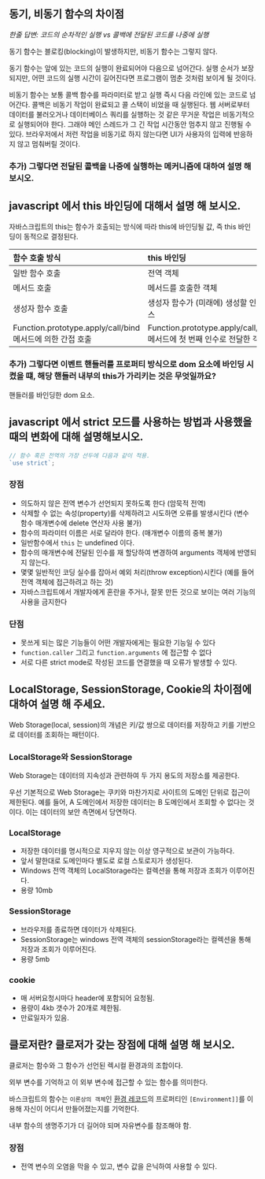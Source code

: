 

## 동기, 비동기 함수의 차이점

*한줄 답변: 코드의 순차적인 실행 vs 콜백에 전달된 코드를 나중에 실행*

동기 함수는 블로킹(blocking)이 발생하지만, 비동기 함수는 그렇지 않다.

동기 함수는 앞에 있는 코드의 실행이 완료되어야 다음으로 넘어간다. 실행 순서가 보장되지만, 어떤 코드의 실행 시간이 길어진다면 프로그램이 멈춘 것처럼 보이게 될 것이다.

비동기 함수는 보통 콜백 함수를 파라미터로 받고 실행 즉시 다음 라인에 있는 코드로 넘어간다. 콜백은 비동기 작업이 완료되고 콜 스택이 비었을 때 실행된다. 웹 서버로부터 데이터를 불러오거나 데이터베이스 쿼리를 실행하는 것 같은 무거운 작업은 비동기적으로 실행되어야 한다. 그래야 메인 스레드가 그 긴 작업 시간동안 멈추지 않고 진행될 수 있다. 브라우저에서 저런 작업을 비동기로 하지 않는다면 UI가 사용자의 입력에 반응하지 않고 멈춰버릴 것이다.

### 추가) 그렇다면 전달된 콜백을 나중에 실행하는 메커니즘에 대하여 설명 해 보시오.



## javascript 에서 this 바인딩에 대해서 설명 해 보시오.

자바스크립트의 this는 함수가 호출되는 방식에 따라 this에 바인딩될 값, 즉 this 바인딩이 동적으로 결정된다.

| 함수 호출 방식                                             | this 바인딩                                                  |
| :--------------------------------------------------------- | :----------------------------------------------------------- |
| 일반 함수 호출                                             | 전역 객체                                                    |
| 메서드 호출                                                | 메서드를 호출한 객체                                         |
| 생성자 함수 호출                                           | 생성자 함수가 (미래에) 생성할 인스턴스                       |
| Function.prototype.apply/call/bind 메서드에 의한 간접 호출 | Function.prototype.apply/call/bind 메서드에 첫 번째 인수로 전달한 객체 |

### 추가) 그렇다면 이벤트 핸들러를 프로퍼티 방식으로 dom 요소에 바인딩 시켰을 떄, 해당 핸들러 내부의 this가 가리키는 것은 무엇일까요?

핸들러를 바인딩한 dom 요소.

## javascript 에서 strict 모드를 사용하는 방법과 사용했을 때의 변화에 대해 설명해보시오.

```javascript
// 함수 혹은 전역의 가장 선두에 다음과 같이 적용.
`use strict`;
```

### 장점

- 의도하지 않은 전역 변수가 선언되지 못하도록 한다 (암묵적 전역)
- 삭제할 수 없는 속성(property)를 삭제하려고 시도하면 오류를 발생시킨다 (변수 함수 매개변수에 delete 연산자 사용 불가)
- 함수의 파라미터 이름은 서로 달라야 한다. (매개변수 이름의 중복 불가)
- 일반함수에서 ``this`` 는 undefined 이다.
- 함수의 매개변수에 전달된 인수를 재 할당하여 변경하여 arguments 객체에 반영되지 않는다.
- 몇몇 일반적인 코딩 실수를 잡아서 예외 처리(throw exception)시킨다 (예를 들어 전역 객체에 접근하려고 하는 것)
- 자바스크립트에서 개발자에게 혼란을 주거나, 잘못 만든 것으로 보이는 여러 기능의 사용을 금지한다

### 단점

- 못쓰게 되는 많은 기능들이 어떤 개발자에게는 필요한 기능일 수 있다
- `function.caller` 그리고 `function.arguments` 에 접근할 수 없다
- 서로 다른 strict mode로 작성된 코드를 연결했을 때 오류가 발생할 수 있다.



## LocalStorage, SessionStorage, Cookie의 차이점에 대하여 설명 해 주세요.

Web Storage(local, session)의 개념은 키/값 쌍으로 데이터를 저장하고 키를 기반으로 데이터를 조회하는 패턴이다.

### LocalStorage와 SessionStorage

Web Storage는 데이터의 지속성과 관련하여 두 가지 용도의 저장소를 제공한다.

우선 기본적으로 Web Storage는 쿠키와 마찬가지로 사이트의 도메인 단위로 접근이 제한된다. 예를 들어, A 도메인에서 저장한 데이터는 B 도메인에서 조회할 수 없다는 것이다. 이는 데이터의 보안 측면에서 당연하다.

### LocalStorage

- 저장한 데이터를 명시적으로 지우지 않는 이상 영구적으로 보관이 가능하다.
- 앞서 말한대로 도메인마다 별도로 로컬 스토로지가 생성된다. 
- Windows 전역 객체의 LocalStorage라는 컬렉션을 통해 저장과 조회가 이루어진다.
- 용량 10mb

### SessionStorage

- 브라우저를 종료하면 데이터가 삭제된다.
- SessionStorage는 windows 전역 객체의 sessionStorage라는 컬렉션을 통해 저장과 조회가 이루어진다.
- 용량 5mb

### cookie

- 매 서버요청시마다 header에 포함되어 요청됨.
- 용량이 4kb 갯수가 20개로 제한됨.
- 만료일자가 있음.

## 클로저란? 클로저가 갖는 장점에 대해 설명 해 보시오.

클로저는 함수와 그 함수가 선언된 렉시컬 환경과의 조합이다.

외부 변수를 기억하고 이 외부 변수에 접근할 수 있는 함수를 의미한다.

바스크립트의 함수는 `이론상의 객체`인 [환경 레코드](https://tc39.es/ecma262/#sec-environment-records)의 프로퍼티인 `[Environment]]`를 이용해 자신이 어디서 만들어졌는지를 기억한다.

내부 함수의 생명주기가 더 길어야 되며 자유변수를 참조해야 함.

### 장점

- 전역 변수의 오염을 막을 수 있고, 변수 값을 은닉하여 사용할 수 있다.

